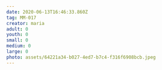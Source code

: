 ```yaml
---
date: 2020-06-13T16:46:33.860Z
tag: MM-017
creator: maria
adult: 0
youth: 0
small: 0
medium: 0
large: 0
photo: assets/64221a34-b027-4ed7-b7c4-f316f6908bcb.jpeg
---
```

